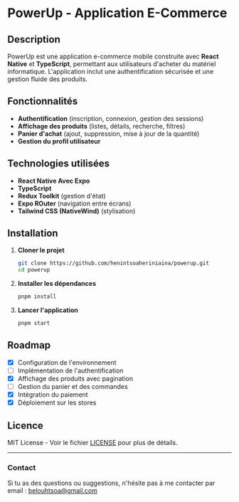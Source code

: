 # PowerUp - Application E-Commerce

## Description
PowerUp est une application e-commerce mobile construite avec **React Native** et **TypeScript**, permettant aux utilisateurs d'acheter du matériel informatique. L'application inclut une authentification sécurisée et une gestion fluide des produits.

## Fonctionnalités
- **Authentification** (inscription, connexion, gestion des sessions)
- **Affichage des produits** (listes, détails, recherche, filtres)
- **Panier d'achat** (ajout, suppression, mise à jour de la quantité)
- **Gestion du profil utilisateur**

## Technologies utilisées
- **React Native Avec Expo**
- **TypeScript**
- **Redux Toolkit** (gestion d'état)
- **Expo ROuter** (navigation entre écrans)
- **Tailwind CSS (NativeWind)** (stylisation)

## Installation
1. **Cloner le projet**
   ```sh
   git clone https://github.com/henintsoaheriniaina/powerup.git
   cd powerup
   ```

2. **Installer les dépendances**
   ```sh
   pnpm install
   ```
   
3. **Lancer l'application**
   ```sh
   pnpm start 
   ```


## Roadmap
- [x] Configuration de l'environnement
- [ ] Implémentation de l'authentification
- [x] Affichage des produits avec pagination
- [ ] Gestion du panier et des commandes
- [x] Intégration du paiement
- [x] Déploiement sur les stores

## Licence
MIT License - Voir le fichier [LICENSE](LICENSE) pour plus de détails.

---

### Contact
Si tu as des questions ou suggestions, n'hésite pas à me contacter par email : belouhtsoa@gmail.com

